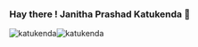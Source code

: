 ### Hay there ! Janitha Prashad Katukenda :wave:
<!--
![katukenda](https://github-readme-stats.vercel.app/api?username=katukenda&count_private=true&hide=stars&include_all_commits=true&line_height=24&show_icons=true&theme=algolia)-->
![katukenda](https://github-readme-stats.vercel.app/api?username=katukenda&theme=algolia&line_height=24&show_icons=true&hide=stars&include_all_commits=true)![katukenda](https://github-readme-stats.vercel.app/api/top-langs/?username=katukenda&layout=compact&langs_count=6&theme=algolia)
<!--
**udith97/udith97** is a :sparkles: _special_ :sparkles: repository because its `README.md` (this file) appears on your GitHub profile.
Here are some ideas to get you started:
- :telescope: I’m currently working on ...
- :seedling: I’m currently learning ...
- :dancers: I’m looking to collaborate on ...
- :thinking_face: I’m looking for help with ...
- :speech_balloon: Ask me about ...
- :mailbox: How to reach me: ...
- :smile: Pronouns: ...
- :zap: Fun fact: ...
-->
